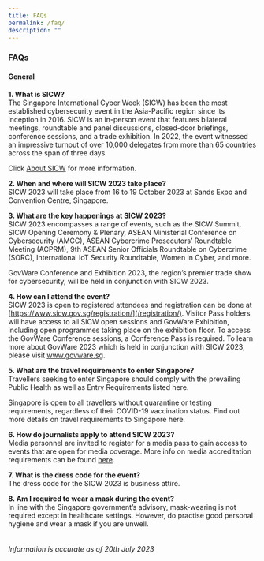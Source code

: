 ```yaml
---
title: FAQs
permalink: /faq/
description: ""
---
```

### **FAQs**

#### **General**

**1.	What is SICW?**
<br>The Singapore International Cyber Week (SICW) has been the most established cybersecurity event in the Asia-Pacific region since its inception in 2016. SICW is an in-person event that features bilateral meetings, roundtable and panel discussions, closed-door briefings, conference sessions, and a trade exhibition. In 2022, the event witnessed an impressive turnout of over 10,000 delegates from more than 65 countries across the span of three days.

Click [About SICW](/about-sicw) for more information.

**2.	When and where will SICW 2023 take place?**
<br>SICW 2023 will take place from 16 to 19 October 2023 at Sands Expo and Convention Centre, Singapore.

**3.	What are the key happenings at SICW 2023?** 
<br>SICW 2023 encompasses a range of events, such as the SICW Summit, SICW Opening Ceremony &amp; Plenary, ASEAN Ministerial Conference on Cybersecurity (AMCC), ASEAN Cybercrime Prosecutors’ Roundtable Meeting (ACPRM), 9th ASEAN Senior Officials Roundtable on Cybercrime (SORC), International IoT Security Roundtable, Women in Cyber, and more. 

GovWare Conference and Exhibition 2023, the region’s premier trade show for cybersecurity, will be held in conjunction with SICW 2023.


**4.	How can I attend the event?**
<br>SICW 2023 is open to registered attendees and registration can be done at  [https://www.sicw.gov.sg/registration/](/registration/). Visitor Pass holders will have access to all SICW open sessions and GovWare Exhibition, including open programmes taking place on the exhibition floor. To access the GovWare Conference sessions, a Conference Pass is required. To learn more about GovWare 2023 which is held in conjunction with SICW 2023, please visit www.govware.sg<a href="https://www.govware.sg/" target="_blank"></a>. 

**5.	What are the travel requirements to enter Singapore?**
<br>Travellers seeking to enter Singapore should comply with the prevailing Public Health as well as Entry Requirements listed here<a href="https://www.ica.gov.sg/enter-transit-depart/entering-singapore" target="_blank"></a>.

Singapore is open to all travellers without quarantine or testing requirements, regardless of their COVID-19 vaccination status. Find out more details on travel requirements to Singapore here<a href="https://www.visitsingapore.com/travel-guide-tips/travel-requirements/" target="_blank"></a>.

**6. How do journalists apply to attend SICW 2023?**
<br>Media personnel are invited to register for a media pass to gain access to events that are open for media coverage. More info on media accreditation requirements can be found [here](/media/media-accreditation).

**7. What is the dress code for the event?**
<br>The dress code for the SICW 2023 is business attire.

**8. Am I required to wear a mask during the event?**
<br>In line with the Singapore government’s advisory, mask-wearing is not required except in healthcare settings. However, do practise good personal hygiene and wear a mask if you are unwell.
<br><br><br>
*Information is accurate as of 20th July 2023*
